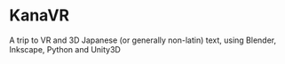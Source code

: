 # KanaVR
A trip to VR and 3D Japanese (or generally non-latin) text, using Blender, Inkscape, Python and Unity3D
